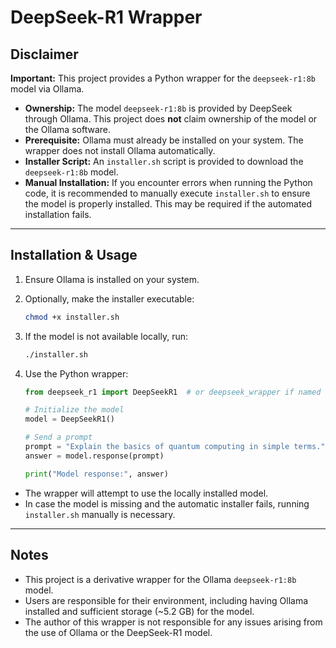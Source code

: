 
# DeepSeek-R1 Wrapper

## Disclaimer

**Important:** This project provides a Python wrapper for the `deepseek-r1:8b` model via Ollama.  

- **Ownership:** The model `deepseek-r1:8b` is provided by DeepSeek through Ollama. This project does **not** claim ownership of the model or the Ollama software.  
- **Prerequisite:** Ollama must already be installed on your system. The wrapper does not install Ollama automatically.  
- **Installer Script:** An `installer.sh` script is provided to download the `deepseek-r1:8b` model.  
- **Manual Installation:** If you encounter errors when running the Python code, it is recommended to manually execute `installer.sh` to ensure the model is properly installed. This may be required if the automated installation fails.  

---

## Installation & Usage

1. Ensure Ollama is installed on your system.  
2. Optionally, make the installer executable:
   ```bash
   chmod +x installer.sh
    ```

3. If the model is not available locally, run:

   ```bash
   ./installer.sh
   ```
4. Use the Python wrapper:

   ```python
   from deepseek_r1 import DeepSeekR1  # or deepseek_wrapper if named differently

   # Initialize the model
   model = DeepSeekR1()

   # Send a prompt
   prompt = "Explain the basics of quantum computing in simple terms."
   answer = model.response(prompt)

   print("Model response:", answer)
   ```

* The wrapper will attempt to use the locally installed model.
* In case the model is missing and the automatic installer fails, running `installer.sh` manually is necessary.

---

## Notes

* This project is a derivative wrapper for the Ollama `deepseek-r1:8b` model.
* Users are responsible for their environment, including having Ollama installed and sufficient storage (\~5.2 GB) for the model.
* The author of this wrapper is not responsible for any issues arising from the use of Ollama or the DeepSeek-R1 model.

